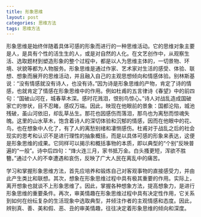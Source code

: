 ```yaml
---
title: 形象思维
layout: post
categories: 思维方法
tags: 思维方法
---
```


形象思维是始终伴随着具体可感的形象而进行的一种思维活动。它的思维对象主要是人，是具有个性的活生生的人，或是对自然的人化。在文艺创作中，从观察生活、选取题材到塑造形象的整个过程中，都是以人为思维主体的，一切景物、环境、状貌等都为人物服务。形象思维是通过作家、艺术家对生活的感受、体验、联想、想象而展开的思维活动，并且融入自己的主观思想倾向和情感体验。别林斯基说：“没有情感就没有诗人，也没有诗。”因为诗是形象思维的产物，肯定了诗的情感，也就肯定了情感在形象思维中的作用。例如杜甫的五言律诗《春望》中的前四句：“国破山河在，城春草木深。感时花溅泪，恨别鸟惊心。”诗人对战乱造成国破家亡的惨状，目不忍睹，感叹万端。因此，映现在他眼前的景象：国都沦陷，城池残破，虽山河依旧，却乱草丛生。那花也因感伤而落泪，那鸟也为离愁而惊魂失魄。这里的山水草木，饱含着诗人的深切体验和沉郁的情感，因而在他眼中的花、鸟，也在想象中人化了，有了人的离愁别绪和凄恻感伤。杜甫对于战乱之后的社会现实的思考和认识不是进行理性的抽象概括，而是以具体可感的形象来表达，这便是形象思维的成果。它同样可以揭示和概括事物的本质，即以典型的“个别”反映普遍的“一般”。诗中后四句：“烽火连三月，家书抵万金。白头搔更短，浑欲不胜簪。”通过个人的不幸遭遇和哀伤，反映了广大人民在离乱中的痛苦。

学习和掌握形象思维方法，首先应培养和锻炼自己对客观事物的直接感受力，并由此产生类比和联想。其次，想象在形象思维过程中具有极其重要的作用。实际上，离开想象也就谈不上形象思维了。因此，掌握各种想象方法，提高想象力，是进行形象思维的重要条件。再次，审美情趣在形象思维过程中具有决定性作用，它关系到如何在纷纭复杂的生活现象中选取典型，并倾注作者的主观情感和态度。因此，辨别真、善、美和假、恶、丑的审美情趣，往往决定着形象思维的倾向和深度。 